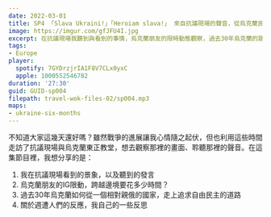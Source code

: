 ```yaml
---
date: 2022-03-01
title: SP4 「Slava Ukraini!」「Heroiam slava!」 來自抗議現場的聲音，從烏克蘭民族主義語言變成一場全球運動的口號
image: https://imgur.com/gfJFU4I.jpg
excerpt: 在抗議現場我聽到與看到的事情，烏克蘭朋友的限時動態觀察，過去30年烏克蘭的路線轉變，以及我自己的一些反思。
tags:
- Europe
player:
  spotify: 7GYDrzjrIA1F8V7CLx0yxC
  apple: 1000552546782
duration: '27:30'
guid: GUID-sp004
filepath: travel-wok-files-02/sp004.mp3
maps:
- ukraine-six-months
---
```

不知道大家這幾天還好嗎？雖然戰爭的進展讓我心情隨之起伏，但也利用這些時間走訪了抗議現場與烏克蘭東正教堂，想去觀察那裡的畫面、聆聽那裡的聲音。在這集節目裡，我想分享的是：

1. 我在抗議現場看到的景象，以及聽到的發言
2. 烏克蘭朋友的IG限動，跨越邊境要花多少時間？
3. 過去30年烏克蘭如何從一個相對親俄的國家，走上追求自由民主的道路
4. 關於週遭人們的反應，我自己的一些反思
